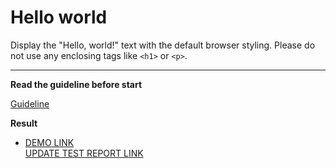 # Hello world

Display the "Hello, world!" text with the default browser styling. Please do not
use any enclosing tags like `<h1>` or `<p>`.
___

**Read the guideline before start**

[Guideline](https://mate-academy.github.io/layout_task-guideline/)

**Result**

- [DEMO LINK](https://frucelestine.github.io/layout_hello-world/) <br>
[UPDATE TEST REPORT LINK](https://<your_account>.github.io/<repo_name>/report/html_report/)
